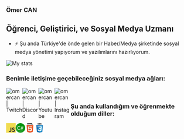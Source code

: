 
### Ömer CAN

## Öğrenci, Geliştirici, ve Sosyal Medya Uzmanı

- ⚡ Şu anda Türkiye'de önde gelen bir Haber/Medya şirketinde sosyal medya yönetimi yapıyorum ve yazılımlarını hazırlıyorum.


![My stats](https://github-readme-stats.vercel.app/api?username=om3rcan&theme=dark&show_icons=true&count_private=true)

### Benimle iletişime geçebileceğiniz sosyal medya ağları:

[<img align="left" alt="omercan | Twitch" width="44px" src="https://img.icons8.com/fluent/2x/twitch.png" />][twitch]
[<img align="left" alt="omercan | Discord" width="44px" src="https://i.ibb.co/YtNhB1V/icons8-discord-new-logo-48.png" />][discord]
[<img align="left" alt="omercan | Youtube" width="44px" src="https://img.icons8.com/color/2x/youtube-play.png" />][youtube]
[<img align="left" alt="omercan | Instagram" width="44px" src="https://i.ibb.co/tz8skHM/icons8-instagram-48.png" />][instagram]

<br />

### Şu anda kullandığım ve öğrenmekte olduğum diller:

<img align="left" alt="JavaScript" width="26px" src="https://raw.githubusercontent.com/github/explore/80688e429a7d4ef2fca1e82350fe8e3517d3494d/topics/javascript/javascript.png" />
<img align="left" alt="C#" width="26px" src="https://raw.githubusercontent.com/github/explore/80688e429a7d4ef2fca1e82350fe8e3517d3494d/topics/csharp/csharp.png" />
<img align="left" alt="HTML5" width="26px" src="https://raw.githubusercontent.com/github/explore/80688e429a7d4ef2fca1e82350fe8e3517d3494d/topics/html/html.png" />
<img align="left" alt="CSS3" width="26px" src="https://raw.githubusercontent.com/github/explore/80688e429a7d4ef2fca1e82350fe8e3517d3494d/topics/css/css.png" />

<br />
<br />

[discord]: https://discord.gg/UA4hFK66mH
[instagram]: https://www.instagram.com/om3rcan/
[twitch]: https://www.twitch.tv/mahluklartv
[youtube]: https://www.youtube.com/Mahluklarcomtr
